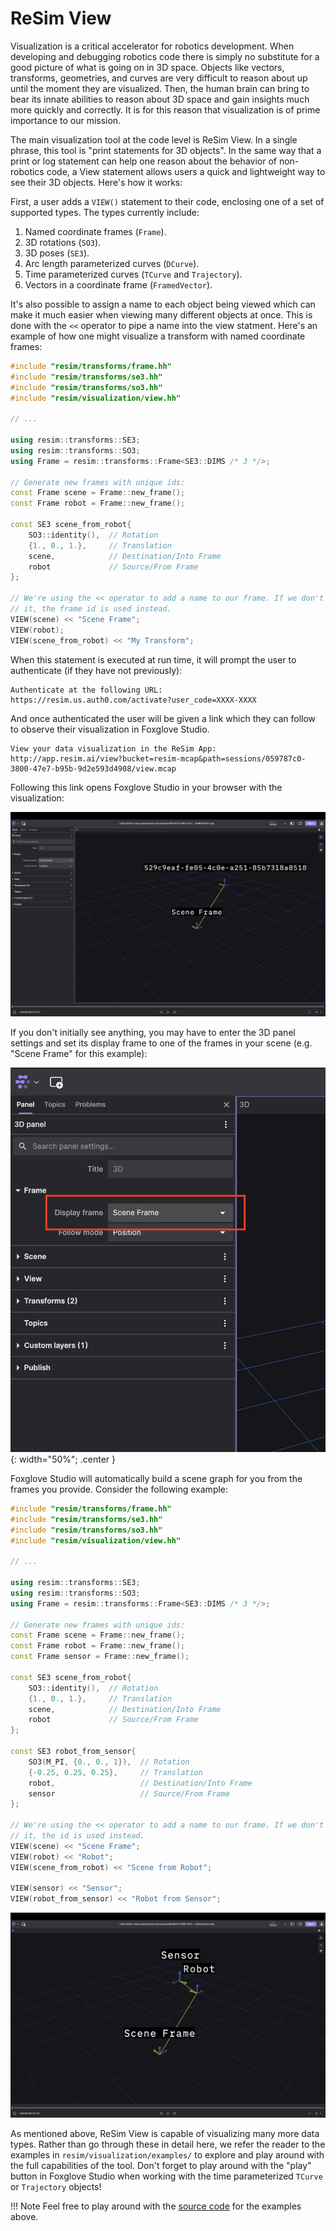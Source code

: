 # ReSim View

Visualization is a critical accelerator for robotics development. When
developing and debugging robotics code there is simply no substitute for a good
picture of what is going on in 3D space. Objects like vectors, transforms,
geometries, and curves are very difficult to reason about up until the moment
they are visualized. Then, the human brain can bring to bear its innate
abilities to reason about 3D space and gain insights much more quickly and
correctly. It is for this reason that visualization is of prime importance to
our mission.

The main visualization tool at the code level is ReSim View. In a single
phrase, this tool is "print statements for 3D objects". In the same way that a
print or log statement can help one reason about the behavior of non-robotics
code, a View statement allows users a quick and lightweight way to see their
3D objects. Here's how it works:

First, a user adds a `VIEW()` statement to their code, enclosing one of a set
of supported types. The types currently include:

  1. Named coordinate frames (`Frame`).
  2. 3D rotations (`SO3`).
  2. 3D poses (`SE3`).
  3. Arc length parameterized curves (`DCurve`).
  4. Time parameterized curves (`TCurve` and `Trajectory`).
  5. Vectors in a coordinate frame (`FramedVector`).

It's also possible to assign a name to each object being viewed which can make
it much easier when viewing many different objects at once. This is done with
the `<<` operator to pipe a name into the view statment. Here's an example of
how one might visualize a transform with named coordinate frames:

```cpp
#include "resim/transforms/frame.hh"
#include "resim/transforms/se3.hh"
#include "resim/transforms/so3.hh"
#include "resim/visualization/view.hh"

// ...

using resim::transforms::SE3;
using resim::transforms::SO3;
using Frame = resim::transforms::Frame<SE3::DIMS /* 3 */>;

// Generate new frames with unique ids:
const Frame scene = Frame::new_frame();
const Frame robot = Frame::new_frame();

const SE3 scene_from_robot{
    SO3::identity(),  // Rotation
    {1., 0., 1.},     // Translation
    scene,            // Destination/Into Frame
    robot             // Source/From Frame
};

// We're using the << operator to add a name to our frame. If we don't use
// it, the frame id is used instead.
VIEW(scene) << "Scene Frame";
VIEW(robot);
VIEW(scene_from_robot) << "My Transform";
```

When this statement is executed at run time, it will prompt the user to authenticate (if they have not previously):

```
Authenticate at the following URL: https://resim.us.auth0.com/activate?user_code=XXXX-XXXX
```

And once authenticated the user will be given a link which they can follow to
observe their visualization in Foxglove Studio.

```
View your data visualization in the ReSim App: http://app.resim.ai/view?bucket=resim-mcap&path=sessions/059787c0-3800-47e7-b95b-9d2e593d4908/view.mcap
```

Following this link opens Foxglove Studio in your browser with the visualization:

![Transform View](view_xform.png)


If you don't initially see anything, you may have to enter the 3D panel
settings and set its display frame to one of the frames in your scene (e.g.
"Scene Frame" for this example):

![Set Frame](set_frame.png){: width="50%"; .center }


Foxglove Studio will automatically build a scene graph for you from
the frames you provide. Consider the following example:

```cpp
#include "resim/transforms/frame.hh"
#include "resim/transforms/se3.hh"
#include "resim/transforms/so3.hh"
#include "resim/visualization/view.hh"

// ...

using resim::transforms::SE3;
using resim::transforms::SO3;
using Frame = resim::transforms::Frame<SE3::DIMS /* 3 */>;

// Generate new frames with unique ids:
const Frame scene = Frame::new_frame();
const Frame robot = Frame::new_frame();
const Frame sensor = Frame::new_frame();

const SE3 scene_from_robot{
    SO3::identity(),  // Rotation
    {1., 0., 1.},     // Translation
    scene,            // Destination/Into Frame
    robot             // Source/From Frame
};

const SE3 robot_from_sensor{
    SO3(M_PI, {0., 0., 1}),  // Rotation
    {-0.25, 0.25, 0.25},     // Translation
    robot,                   // Destination/Into Frame
    sensor                   // Source/From Frame
};

// We're using the << operator to add a name to our frame. If we don't use
// it, the id is used instead.
VIEW(scene) << "Scene Frame";
VIEW(robot) << "Robot";
VIEW(scene_from_robot) << "Scene from Robot";

VIEW(sensor) << "Sensor";
VIEW(robot_from_sensor) << "Robot from Sensor";
```

![Scene Graph](graph.png)

<!-- 
TODO(https://app.asana.com/0/1204498029712344/1204836701207673/f) Add
documentation to describe how to inspect views in the app once we're ready to
make this capability public.
-->

As mentioned above, ReSim View is capable of visualizing many more data types.
Rather than go through these in detail here, we refer the reader to the
examples in `resim/visualization/examples/` to explore and play around with the
full capabilities of the tool. Don't forget to play around with the "play"
button in Foxglove Studio when working with the time parameterized `TCurve` or
`Trajectory` objects!

!!! Note
    Feel free to play around with the [source
    code](https://github.com/resim-ai/open-core/blob/main/resim/examples/view.cc)
    for the examples above.
